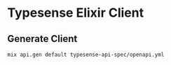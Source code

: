 # Typesense Elixir Client

## Generate Client

```bash
mix api.gen default typesense-api-spec/openapi.yml
```

